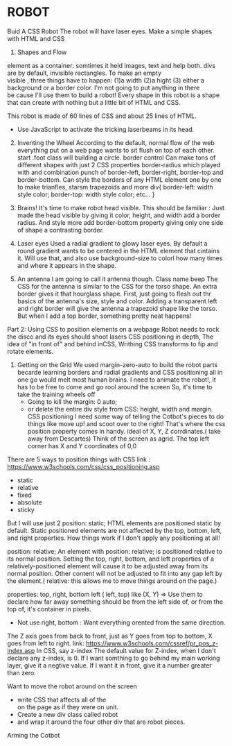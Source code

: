 # ROBOT
Buid A CSS Robot
The robot will have laser eyes.
Make a simple shapes with HTML and CSS


1. Shapes and Flow
<div> element as a container: somtimes it held images, text and help both.
divs are by default, invisible rectangles.
To make an empty <div> visible , three things have to happen:
(1)a width
(2)a hight
(3) either a background or a border color.
I'm not going to put anything in there <div> be cause I'll use them to build a robot!
Every shape in this robot is a shape that can create with nothing but a little bit of HTML and CSS.

This robot is made of 60 lines of CSS and about 25 lines of HTML.
* Use JavaScript to activate the tricking laserbeams in its head.

2. Inventing the Wheel
According to the default, normal flow of the web everything put on a web page wants to sit flush on top of each other.
start
.foot class  will building a circle.
border control
Can make tons of different shapes with just 2 CSS properties
border-radius which played with and combination punch of border-left, border-right, border-top and border-bottom.
Can style the borders of any HTML element one by one to make trianfles, starsm trapezoids and more 
div{
    border-left: width style color;
    border-top: width style color;
    etc...
}

3. Brains!
It's time to make robot head visible.
This should be familiar : Just made the head visible by giving it color, height, and width 
add a border radius. And  style more add border-bottom property giving only one side of shape a contrasting border.


4. Laser eyes
Used a radial gradient to glowy laser eyes.
By default a round gradient wants to be centered in the HTML element that cintains it. Will use that, and also use background-size to colorl how many times and where it appears in the shape.

5. An antenna
I am going to call it antenna though. Class name beep
The CSS for the antenna is similar to the CSS for the torso shape. An extra border gives it that hourglass shape.
First, just going to flesh out thr basics of the antenna's size, style and color.
Adding a transparent left and right border will give the antenna a trapezoid shape like the torso.
But when I add a top border, something pretty neat happens!

Part 2: Using CSS to position elements on a webpage
Robot needs to rock the disco and its eyes should shoot lasers
CSS positioning in depth, The idea of "in front of" and behind inCSS, Writhing CSS transforms to fip and rotate elements.

1. Getting on the Grid
We used margin-zero-auto to build the robot parts becarde learning borders and radial gradients and CSS positioning all in one go would melt most human brains.
I need to animate the robot!, it has to be free to come and go  rool around the screen
So, it's time to take the training wheels off
    - Going to kill the margin: 0 auto;
    - or delete the entire div style from CSS: height, width and margin.
CSS positioning
I need some way of telling the Cotbot's pieces to do things like move up! and scoot over to the right!
That's where the css position property comes in handy.
 ideal of X, Y, Z corrdinates.( take away from Descartes)
 Think of the screen as agrid. The top left corner has X and Y coordinates of 0,0


There are 5 ways to position things with CSS 
link : https://www.w3schools.com/css/css_positioning.asp

* static
* relative
* fixed
* absolute
* sticky

But I will use just 2 
position: static;
HTML elements are positioned static by default.
Static positioned elements are not affected by the top, bottom, left, and right properties.
How things work if I don't apply any positioning at all!

position: relative;
An element with position: relative; is positioned relative to its normal position.
Setting the top, right, bottom, and left properties of a relatively-positioned element will cause it to be adjusted away from its normal position. Other content will not be adjusted to fit into any gap left by the element.( relative: this allows me to move things around on the page.)

properties: top, right, bottom left 
( left, top) like (X, Y) => Use them to declare how far away something should be from the left side of, or from the top of, it's container in pixels.
* Not use right, bottom : Want everything orented from the same direction.

The Z axis goes from back to front, just as Y goes from top to bottom, X goes from left to right.
link: https://www.w3schools.com/cssref/pr_pos_z-index.asp
In CSS, say z-index
The default value for Z-index, when I don't declare any z-index, is 0.
If I want somthing to go behind my main working layer, give it a negtive value.
If I want it in front, give it a number greater than zero.

Want to move the robot around on the screen
* write CSS that affects all of the <div> on the page as if they were on unit.
* Create a new div class called robot 
* and wrap it around the four other div that are robot pieces.


Arming the Cotbot

